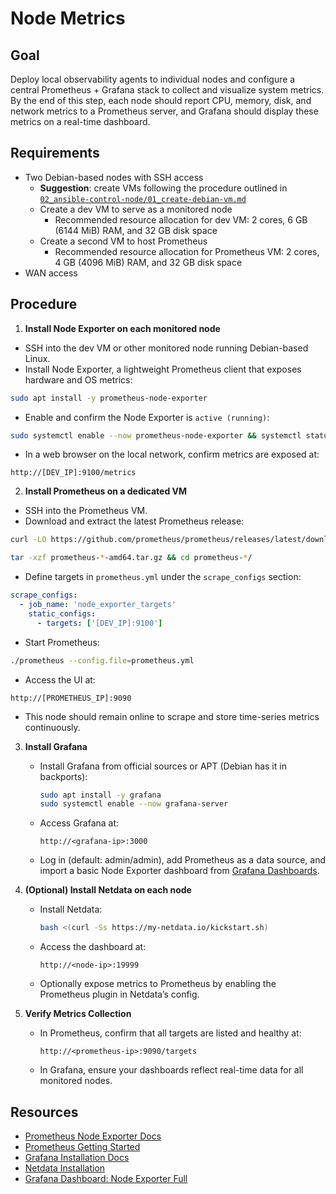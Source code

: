 # Node Metrics

## Goal

Deploy local observability agents to individual nodes and configure a central Prometheus + Grafana stack to collect and
visualize system metrics.  By the end of this step, each node should report CPU, memory, disk, and network metrics to a
Prometheus server, and Grafana should display these metrics on a real-time dashboard.

## Requirements

- Two Debian-based nodes with SSH access
  - **Suggestion**: create VMs following the procedure outlined in [`02_ansible-control-node/01_create-debian-vm.md`](../../02_ansible-ctl-node/01_create-debian-vm.md)
  - Create a dev VM to serve as a monitored node
      - Recommended resource allocation for dev VM: 2 cores, 6 GB (6144 MiB) RAM, and 32 GB disk space
  - Create a second VM to host Prometheus
      - Recommended resource allocation for Prometheus VM: 2 cores, 4 GB (4096 MiB) RAM, and 32 GB disk space
- WAN access

## Procedure

1. **Install Node Exporter on each monitored node**
- SSH into the dev VM or other monitored node running Debian-based Linux.
- Install Node Exporter, a lightweight Prometheus client that exposes hardware and OS metrics:
 ```bash
 sudo apt install -y prometheus-node-exporter
 ```
- Enable and confirm the Node Exporter is `active (running)`:
 ```bash
 sudo systemctl enable --now prometheus-node-exporter && systemctl status prometheus-node-exporter
 ```
- In a web browser on the local network, confirm metrics are exposed at:
 ```
 http://[DEV_IP]:9100/metrics
 ```

2. **Install Prometheus on a dedicated VM**
- SSH into the Prometheus VM.
- Download and extract the latest Prometheus release:
 ```bash
 curl -LO https://github.com/prometheus/prometheus/releases/latest/download/prometheus-*-amd64.tar.gz
 ```
 ```bash
 tar -xzf prometheus-*-amd64.tar.gz && cd prometheus-*/
 ```
- Define targets in `prometheus.yml` under the `scrape_configs` section:
 ```yaml
 scrape_configs:
   - job_name: 'node_exporter_targets'
     static_configs:
       - targets: ['[DEV_IP]:9100']
 ```
- Start Prometheus:
 ```bash
 ./prometheus --config.file=prometheus.yml
 ```
- Access the UI at:
 ```
 http://[PROMETHEUS_IP]:9090
 ```
- This node should remain online to scrape and store time-series metrics continuously.

3. **Install Grafana**
   - Install Grafana from official sources or APT (Debian has it in backports):
     ```bash
     sudo apt install -y grafana
     sudo systemctl enable --now grafana-server
     ```
   - Access Grafana at:
     ```
     http://<grafana-ip>:3000
     ```
   - Log in (default: admin/admin), add Prometheus as a data source, and import a basic Node Exporter dashboard from [Grafana Dashboards](https://grafana.com/grafana/dashboards).

4. **(Optional) Install Netdata on each node**  
   - Install Netdata:
     ```bash
     bash <(curl -Ss https://my-netdata.io/kickstart.sh)
     ```
   - Access the dashboard at:
     ```
     http://<node-ip>:19999
     ```
   - Optionally expose metrics to Prometheus by enabling the Prometheus plugin in Netdata’s config.

5. **Verify Metrics Collection**  
   - In Prometheus, confirm that all targets are listed and healthy at:  
     ```
     http://<prometheus-ip>:9090/targets
     ```
   - In Grafana, ensure your dashboards reflect real-time data for all monitored nodes.

## Resources

- [Prometheus Node Exporter Docs](https://prometheus.io/docs/guides/node-exporter/)
- [Prometheus Getting Started](https://prometheus.io/docs/prometheus/latest/getting_started/)
- [Grafana Installation Docs](https://grafana.com/docs/grafana/latest/setup-grafana/installation/)
- [Netdata Installation](https://learn.netdata.cloud/docs/agent/packaging/installer/)
- [Grafana Dashboard: Node Exporter Full](https://grafana.com/grafana/dashboards/1860-node-exporter-full/)

